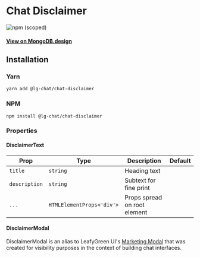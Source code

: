 # Chat Disclaimer

![npm (scoped)](https://img.shields.io/npm/v/@leafygreen-ui/chat-disclaimer.svg)

#### [View on MongoDB.design](https://www.mongodb.design/component/chat-disclaimer/live-example/)

## Installation

### Yarn

```shell
yarn add @lg-chat/chat-disclaimer
```

### NPM

```shell
npm install @lg-chat/chat-disclaimer
```

### Properties

#### DisclaimerText

| Prop          | Type                      | Description                  | Default |
| ------------- | ------------------------- | ---------------------------- | ------- |
| `title`       | `string`                  | Heading text                 |         |
| `description` | `string`                  | Subtext for fine print       |         |
| `...`         | `HTMLElementProps<'div'>` | Props spread on root element |         |

#### DisclaimerModal

DisclaimerModal is an alias to LeafyGreen UI's [Marketing Modal](https://github.com/mongodb/leafygreen-ui/tree/main/packages/marketing-modal) that was created for visibility purposes in the context of building chat interfaces.
